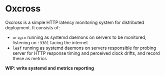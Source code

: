 # Oxcross

Oxcross is a simple HTTP latency monitoring system for distributed deployment. It consists of:

* `origin` running as systemd daemons on servers to be monitored, listening on `:9301` facing the internet
* `leaf` running as systemd daemons on servers responsible for probing server for HTTP response timing and perceived clock drifts, and record these as metrics

**WIP: write systemd and metrics reporting**

